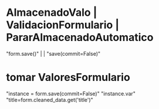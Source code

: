 # AlmacenadoValo               |  ValidacionFormulario       | PararAlmacenadoAutomatico
  "form.save()"                |                             | "save(commit=False)"

# tomar ValoresFormulario
  "instance = form.save(commit=False)"
  "instance.var"
  "title=form.cleaned_data.get('title')"
